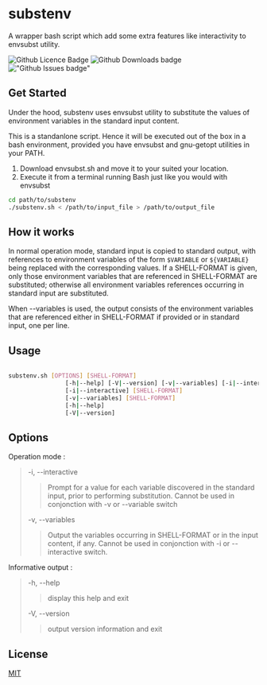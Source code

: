 # substenv

A wrapper bash script which add some extra features like interactivity to envsubst utility.  

![Github Licence Badge](https://img.shields.io/github/license/eulogepy/substenv)
![Github Downloads badge](https://img.shields.io/github/downloads/eulogepy/substenv/total)
!["Github Issues badge"](https://img.shields.io/github/issues/eulogepy/substenv)

## Get Started

Under the hood, substenv uses envsubst utility to substitute the values of environment variables in the standard input content.

This is a standanlone script. Hence it will be executed out of the box in a bash environment, provided you have envsubst and gnu-getopt utilities in your PATH.

1. Download envsubst.sh and move it to your suited your location.
2. Execute it from a terminal running Bash just like you would with envsubst

```bash
cd path/to/substenv
./substenv.sh < /path/to/input_file > /path/to/output_file
```

## How it works

In normal operation mode, standard input is copied to standard output,
with references to environment variables of the form `$VARIABLE` or `${VARIABLE}`
being replaced with the corresponding values.  If a SHELL-FORMAT is given,
only those environment variables that are referenced in SHELL-FORMAT are
substituted; otherwise all environment variables references occurring in
standard input are substituted.

When --variables is used, the output consists
of the environment variables that are referenced either in SHELL-FORMAT if provided or in standard input, one per line.

## Usage

```bash

substenv.sh [OPTIONS] [SHELL-FORMAT]
                [-h|--help] [-V|--version] [-v|--variables] [-i|--interactive] [SHELL-FORMAT]
                [-i|--interactive] [SHELL-FORMAT]
                [-v|--variables] [SHELL-FORMAT]
                [-h|--help]
                [-V|--version]
```

## Options

Operation mode :  
> -i, --interactive  
>> Prompt for a value for each variable discovered in the standard input, prior to performing substitution. Cannot be used in conjonction with -v or --variable switch  
>
> -v, --variables  
>> Output the variables occurring in SHELL-FORMAT or in the input content, if any. Cannot be used in conjonction with -i or --interactive switch.  

Informative output :  
> -h, --help
>> display this help and exit  
>
> -V, --version
>> output version information and exit  

## License  

[MIT](https://choosealicense.com/licenses/mit/ "MIT License")  
